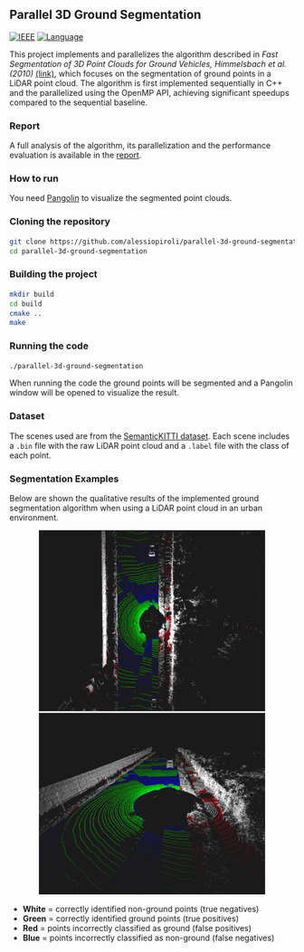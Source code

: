 ## Parallel 3D Ground Segmentation
[![IEEE](https://img.shields.io/badge/IEEE-Paper-blue?style=flat-square)](https://ieeexplore.ieee.org/document/5548059)
[![Language](https://img.shields.io/badge/Language-C++-orange?style=flat-square)](https://en.wikipedia.org/wiki/C%2B%2B)
<br>

This project implements and parallelizes the algorithm described in *Fast Segmentation of 3D Point Clouds for Ground Vehicles,
Himmelsbach et al. (2010)* [(link)](https://ieeexplore.ieee.org/document/5548059), which focuses on the segmentation 
of ground points in a LiDAR point cloud. The algorithm is first implemented sequentially in C++ and the parallelized using the
OpenMP API, achieving significant speedups compared to the sequential baseline.

### Report
A full analysis of the algorithm, its parallelization and the performance evaluation is available in the 
[report](report/Parallel_3D_ground_segmentation_Alessio_Piroli_Parallel_Computing.pdf).

### How to run
You need [Pangolin](https://github.com/stevenlovegrove/Pangolin) to visualize the segmented point clouds.

### Cloning the repository
```bash
git clone https://github.com/alessiopiroli/parallel-3d-ground-segmentation.git
cd parallel-3d-ground-segmentation
```

### Building the project
```bash
mkdir build
cd build
cmake ..
make
```

### Running the code
```bash
./parallel-3d-ground-segmentation
```
When running the code the ground points will be segmented and a Pangolin window will be opened to visualize the result.

### Dataset
The scenes used are from the [SemanticKITTI dataset](https://semantic-kitti.org/).
Each scene includes a `.bin` file with the raw LiDAR point cloud and a `.label` file with the class of each point.

### Segmentation Examples
Below are shown the qualitative results of the implemented ground segmentation algorithm when using a LiDAR
point cloud in an urban environment.

<p align="center">
  <img src="segmentation_example/seg_example_1.png" width="400"/>
  <img src="segmentation_example/seg_example_2.png" width="400"/>
</p>

- **White** = correctly identified non-ground points (true negatives)  
- **Green** = correctly identified ground points (true positives)  
- **Red** = points incorrectly classified as ground (false positives)  
- **Blue** = points incorrectly classified as non-ground (false negatives)
